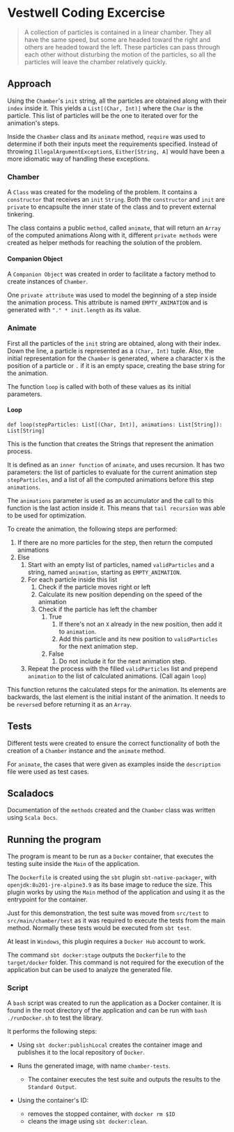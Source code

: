 # Vestwell Coding Excercise

> A collection of particles is contained in a linear chamber. They all have the same speed, but some are headed toward the right and others are headed toward the left. These particles can pass through each other without disturbing the motion of the particles, so all the particles will leave the chamber relatively quickly.

## Approach
Using the `Chamber`'s `init` string, all the particles are obtained along with their `index` inside it. This yields a `List[(Char, Int)]` where the `Char` is the particle. This list of particles will be the one to iterated over for the animation's steps. 

Inside the `Chamber` class and its `animate` method, `require` was used to determine if both their inputs meet the requirements specified. Instead of throwing `IllegalArgumentException`s, `Either[String, A]` would have been a more idiomatic way of handling these exceptions.

### Chamber

A `Class` was created for the modeling of the problem.
It contains a `constructor` that receives an `init` `String`. Both the `constructor` and `init` are `private` to encapsulte the inner state of the class and to prevent external tinkering.

The class contains a public `method`, called `animate`, that will return an `Array` of the computed animations
Along with it, different `private methods` were created as helper methods for reaching the solution of the problem.

#### Companion Object

A `Companion Object` was created in order to facilitate a factory method to create instances of `Chamber`.

One `private attribute` was used to model the beginning of a step inside the animation process. This attribute is named `EMPTY_ANIMATION` and is generated with `"." * init.length` as its value.

### Animate

First all the particles of the `init` string are obtained, along with their index. Down the line, a particle is represented as a `(Char, Int)` tuple. Also, the initial representation for the `Chamber` is generated, where a character `X` is the position of a particle or `.` if it is an empty space, creating the base string for the animation.

The function `loop` is called with both of these values as its initial parameters.

#### Loop

`def loop(stepParticles: List[(Char, Int)], animations: List[String]): List[String]`

This is the function that creates the Strings that represent the animation process.

It is defined as an `inner function` of `animate`, and uses recursion. It has two parameters: the list of particles to evaluate for the current animation step `stepParticles`, and a list of all the computed animations before this step `animations`.

The `animations` parameter is used as an accumulator and the call to this function is the last action inside it. This means that `tail recursion` was able to be used for optimization.

To create the animation, the following steps are performed:
1. If there are no more particles for the step, then return the computed animations
2. Else
   1. Start with an empty list of particles, named `validParticles` and a string, named `animation`, starting as `EMPTY_ANIMATION`.
   2. For each particle inside this list
      1. Check if the particle moves right or left
      2. Calculate its new position depending on the speed of the animation
      3. Check if the particle has left the chamber
         1. True
            1. If there's not an `X` already in the new position, then add it to `animation`.
            2. Add this particle and its new position to `validParticles` for the next animation step.
         2. False
            1. Do not include it for the next animation step.
   3. Repeat the process with the filled `validParticles` list and prepend `animation` to the list of calculated animations. (Call again `loop`)


This function returns the calculated steps for the animation. Its elements are backwards, the last element is the initial instant of the animation. It needs to be `reverse`d before returning it as an `Array`.

## Tests
Different tests were created to ensure the correct functionality of both the creation of a `Chamber` instance and the `animate` method.

For `animate`, the cases that were given as examples inside the `description` file were used as test cases.

## Scaladocs

Documentation of the `methods` created and the `Chamber` class was written using `Scala Docs`.

## Running the program

The program is meant to be run as a `Docker` container, that executes the testing suite inside the `Main` of the application.

The `Dockerfile` is created using the `sbt` plugin `sbt-native-packager`, with `openjdk:8u201-jre-alpine3.9` as its base image to reduce the size. This plugin works by using the `Main` method of the application and using it as the entrypoint for the container. 

Just for this demonstration, the test suite was moved from `src/test` to `src/main/chamber/test` as it was required to execute the tests from the main method. Normally these tests would be executed from `sbt test`.

At least in `Windows`, this plugin requires a `Docker Hub` account to work. 

The command `sbt docker:stage` outputs the `Dockerfile` to the `target/docker` folder. This command is not required for the execution of the application but can be used to analyze the generated file.

### Script

A `bash` script was created to run the application as a Docker container. It is found in the root directory of the application and can be run with `bash ./runDocker.sh` to test the library.

It performs the following steps:

- Using `sbt docker:publishLocal` creates the container image and publishes it to the local repository of `Docker`.
- Runs the generated image, with name `chamber-tests`.
  - The container executes the test suite and outputs the results to the `Standard Output`.

- Using the container's ID:
  - removes the stopped container, with `docker rm $ID`
  - cleans the image using `sbt docker:clean`.